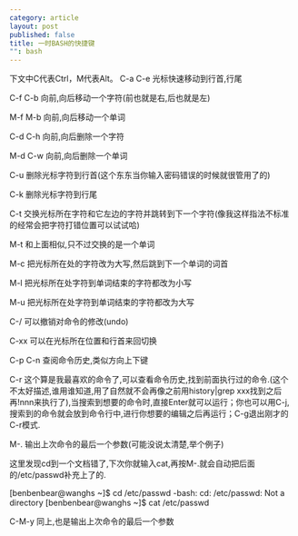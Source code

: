 ```yaml
---
category: article
layout: post
published: false
title: 一时BASH的快捷键
"": bash
---
```


下文中C代表Ctrl，M代表Alt。
C-a C-e 光标快速移动到行首,行尾

C-f C-b 向前,向后移动一个字符(前也就是右,后也就是左)

M-f M-b 向前,向后移动一个单词

C-d C-h 向前,向后删除一个字符

M-d C-w 向前,向后删除一个单词

C-u 删除光标字符到行首(这个东东当你输入密码错误的时候就很管用了的)

C-k 删除光标字符到行尾

C-t 交换光标所在字符和它左边的字符并跳转到下一个字符(像我这样指法不标准的经常会把字符打错位置可以试试哈)

M-t 和上面相似,只不过交换的是一个单词

M-c 把光标所在处的字符改为大写,然后跳到下一个单词的词首

M-l 把光标所在处字符到单词结束的字符都改为小写

M-u 把光标所在处字符到单词结束的字符都改为大写

C-/ 可以撤销对命令的修改(undo)

C-xx 可以在光标所在位置和行首来回切换

C-p C-n 查阅命令历史,类似方向上下键

C-r 这个算是我最喜欢的命令了,可以查看命令历史,找到前面执行过的命令.(这个不太好描述,谁用谁知道,用了自然就不会再像之前用history|grep xxx找到之后再!nnn来执行了),当搜索到想要的命令时,直接Enter就可以运行；你也可以用C-j,搜索到的命令就会放到命令行中,进行你想要的编辑之后再运行；C-g退出刚才的C-r模式.

M-. 输出上次命令的最后一个参数(可能没说太清楚,举个例子)

这里发现cd到一个文档错了,下次你就输入cat,再按M-.就会自动把后面的/etc/passwd补充上了的.

[benbenbear@wanghs ~]$ cd /etc/passwd
-bash: cd: /etc/passwd: Not a directory
[benbenbear@wanghs ~]$ cat /etc/passwd

C-M-y 同上,也是输出上次命令的最后一个参数